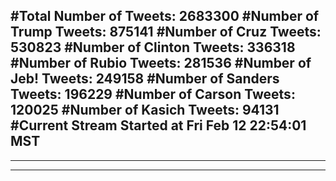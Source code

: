 #Total Number of Tweets: 2683300 
#Number of Trump Tweets: 875141
#Number of Cruz Tweets: 530823
#Number of Clinton Tweets: 336318
#Number of Rubio Tweets: 281536
#Number of Jeb! Tweets: 249158
#Number of Sanders Tweets: 196229
#Number of Carson Tweets: 120025
#Number of Kasich Tweets: 94131
#Current Stream Started at Fri Feb 12 22:54:01 MST
---
---
---
